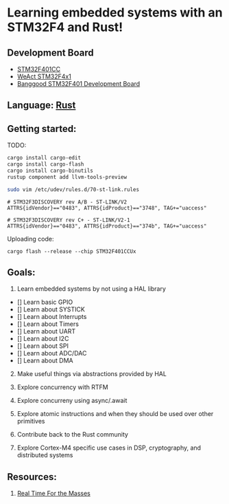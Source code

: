 # Learning embedded systems with an STM32F4 and Rust!

## Development Board
- [STM32F401CC](https://www.st.com/en/microcontrollers-microprocessors/stm32f401cc.html)
- [WeAct STM32F4x1](https://github.com/WeActTC/MiniF4-STM32F4x1)
- [Banggood STM32F401 Development Board](https://www.banggood.com/STM32F401-Development-Board-STM32F401CCU6-STM32F4-Learning-Board-p-1568897.html?rmmds=search&cur_warehouse=CN)

## Language: [Rust](https://www.rust-lang.org/)

## Getting started:

TODO:
```sh
cargo install cargo-edit
cargo install cargo-flash
cargo install cargo-binutils
rustup component add llvm-tools-preview
```

```sh
sudo vim /etc/udev/rules.d/70-st-link.rules
```

```udev
# STM32F3DISCOVERY rev A/B - ST-LINK/V2
ATTRS{idVendor}=="0483", ATTRS{idProduct}=="3748", TAG+="uaccess"

# STM32F3DISCOVERY rev C+ - ST-LINK/V2-1
ATTRS{idVendor}=="0483", ATTRS{idProduct}=="374b", TAG+="uaccess"
```

Uploading code:
```
cargo flash --release --chip STM32F401CCUx
```

## Goals:

1. Learn embedded systems by not using a HAL library
  - [] Learn basic GPIO
  - [] Learn about SYSTICK
  - [] Learn about Interrupts
  - [] Learn about Timers
  - [] Learn about UART
  - [] Learn about I2C
  - [] Learn about SPI
  - [] Learn about ADC/DAC
  - [] Learn about DMA

2. Make useful things via abstractions provided by HAL

3. Explore concurrency with RTFM

4. Explore concurreny using async/.await

5. Explore atomic instructions and when they should be used over other primitives

6. Contribute back to the Rust community

7. Explore Cortex-M4 specific use cases in DSP, cryptography, and distributed systems

## Resources:

1. [Real Time For the Masses](https://github.com/rtfm-rs/cortex-m-rtfm)

